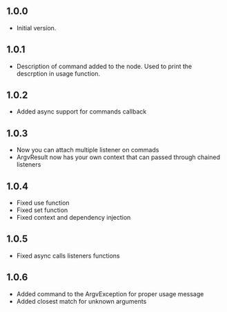 ## 1.0.0

- Initial version.

## 1.0.1
- Description of command added to the node. Used to print the descrption in usage function.

## 1.0.2
- Added async support for commands callback

## 1.0.3
- Now you can attach multiple listener on commads
- ArgvResult now has your own context that can passed through chained listeners

## 1.0.4
- Fixed use function
- Fixed set function
- Fixed context and dependency injection

## 1.0.5
- Fixed async calls listeners functions

## 1.0.6
- Added command to the ArgvException for proper usage message
- Added closest match for unknown arguments
